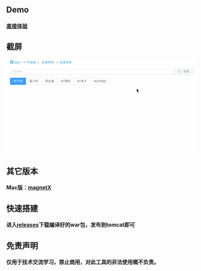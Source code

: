 ## Demo
#### [直接体验](http://bt.xiandan.in)

## 截屏
![](screenshots2.gif)

## 其它版本
#### Mac版：[magnetX](https://github.com/youusername/magnetX)

## 快速搭建
#### 进入[releases](https://github.com/dengyuhan/magnetW/releases)下载编译好的war包，发布到tomcat即可


## 免责声明
#### 仅用于技术交流学习，禁止商用，对此工具的非法使用概不负责。
